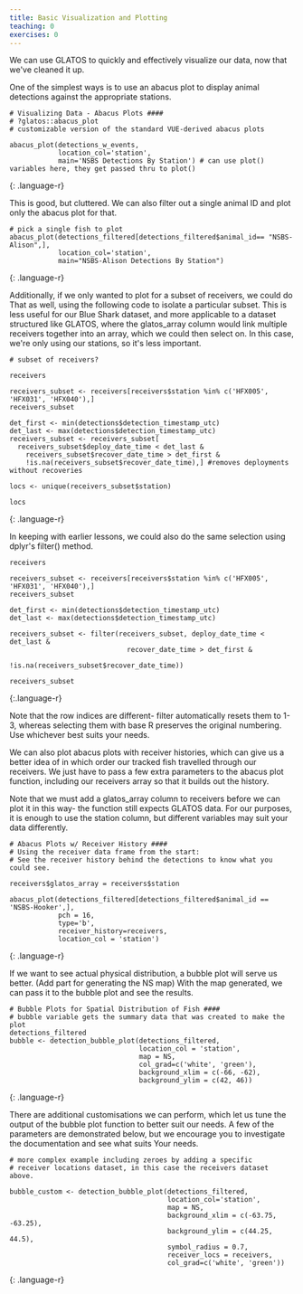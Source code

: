 ```yaml
---
title: Basic Visualization and Plotting
teaching: 0
exercises: 0
---
```


We can use GLATOS to quickly and effectively visualize our data, now that we've
cleaned it up.

One of the simplest ways is to use an abacus plot to display animal detections
against the appropriate stations.

~~~
# Visualizing Data - Abacus Plots ####
# ?glatos::abacus_plot
# customizable version of the standard VUE-derived abacus plots

abacus_plot(detections_w_events,
            location_col='station',
            main='NSBS Detections By Station') # can use plot() variables here, they get passed thru to plot()
~~~
{: .language-r}

This is good, but cluttered. We can also filter out a single animal ID and plot
only the abacus plot for that.
~~~
# pick a single fish to plot
abacus_plot(detections_filtered[detections_filtered$animal_id== "NSBS-Alison",],
            location_col='station',
            main="NSBS-Alison Detections By Station")
~~~
{: .language-r}


Additionally, if we only wanted to plot for a subset of receivers, we could do That
as well, using the following code to isolate a particular subset. This is less useful for our
Blue Shark dataset, and more applicable to a dataset structured like GLATOS, where the
glatos_array column would link multiple receivers together into an array, which we could
then select on. In this case, we're only using our stations, so it's less important.
~~~
# subset of receivers?

receivers

receivers_subset <- receivers[receivers$station %in% c('HFX005', 'HFX031', 'HFX040'),]
receivers_subset

det_first <- min(detections$detection_timestamp_utc)
det_last <- max(detections$detection_timestamp_utc)
receivers_subset <- receivers_subset[
  receivers_subset$deploy_date_time < det_last &
    receivers_subset$recover_date_time > det_first &
    !is.na(receivers_subset$recover_date_time),] #removes deployments without recoveries

locs <- unique(receivers_subset$station)

locs
~~~
{: .language-r}

In keeping with earlier lessons, we could also do the same selection using dplyr's
filter() method.
~~~
receivers

receivers_subset <- receivers[receivers$station %in% c('HFX005', 'HFX031', 'HFX040'),]
receivers_subset

det_first <- min(detections$detection_timestamp_utc)
det_last <- max(detections$detection_timestamp_utc)

receivers_subset <- filter(receivers_subset, deploy_date_time < det_last &
                             recover_date_time > det_first &
                             !is.na(receivers_subset$recover_date_time))

receivers_subset
~~~
{:.language-r}

Note that the row indices are different- filter automatically resets them to 1-3,
whereas selecting them with base R preserves the original numbering. Use whichever
best suits your needs.

We can also plot abacus plots with receiver histories, which can give us a better idea of in
which order our tracked fish travelled through our receivers. We just have to pass
a few extra parameters to the abacus plot function, including our receivers array
so that it builds out the history.

Note that we must add a glatos_array column to receivers before we can plot it
in this way- the function still expects GLATOS data. For our purposes, it is enough
to use the station column, but different variables may suit your data differently.
~~~
# Abacus Plots w/ Receiver History ####
# Using the receiver data frame from the start:
# See the receiver history behind the detections to know what you could see.

receivers$glatos_array = receivers$station

abacus_plot(detections_filtered[detections_filtered$animal_id == 'NSBS-Hooker',],
            pch = 16,
            type='b',
            receiver_history=receivers,
            location_col = 'station')
~~~
{: .language-r}

If we want to see actual physical distribution, a bubble plot will serve us better.
(Add part for generating the NS map)
With the map generated, we can pass it to the bubble plot and see the results.
~~~
# Bubble Plots for Spatial Distribution of Fish ####
# bubble variable gets the summary data that was created to make the plot
detections_filtered
bubble <- detection_bubble_plot(detections_filtered,
                                location_col = 'station',
                                map = NS,
                                col_grad=c('white', 'green'),
                                background_xlim = c(-66, -62),
                                background_ylim = c(42, 46))
~~~
{: .language-r}

There are additional customisations we can perform, which let us tune the output of the
bubble plot function to better suit our needs. A few of the parameters are demonstrated
below, but we encourage you to investigate the documentation and see what suits Your
needs.
~~~
# more complex example including zeroes by adding a specific
# receiver locations dataset, in this case the receivers dataset above.

bubble_custom <- detection_bubble_plot(detections_filtered,
                                       location_col='station',
                                       map = NS,
                                       background_xlim = c(-63.75, -63.25),
                                       background_ylim = c(44.25, 44.5),
                                       symbol_radius = 0.7,
                                       receiver_locs = receivers,
                                       col_grad=c('white', 'green'))
~~~
{: .language-r}
